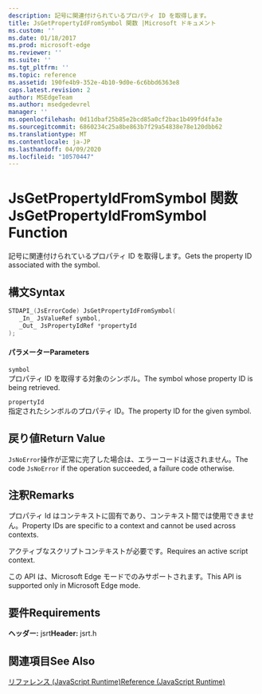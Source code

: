 ```yaml
---
description: 記号に関連付けられているプロパティ ID を取得します。
title: JsGetPropertyIdFromSymbol 関数 |Microsoft ドキュメント
ms.custom: ''
ms.date: 01/18/2017
ms.prod: microsoft-edge
ms.reviewer: ''
ms.suite: ''
ms.tgt_pltfrm: ''
ms.topic: reference
ms.assetid: 190fe4b9-352e-4b10-9d0e-6c6bbd6363e8
caps.latest.revision: 2
author: MSEdgeTeam
ms.author: msedgedevrel
manager: ''
ms.openlocfilehash: 0d11dbaf25b85e2bcd85a0cf2bac1b499fd4fa3e
ms.sourcegitcommit: 6860234c25a8be863b7f29a54838e78e120dbb62
ms.translationtype: MT
ms.contentlocale: ja-JP
ms.lasthandoff: 04/09/2020
ms.locfileid: "10570447"
---
```

# <span data-ttu-id="823f8-103">JsGetPropertyIdFromSymbol 関数</span><span class="sxs-lookup"><span data-stu-id="823f8-103">JsGetPropertyIdFromSymbol Function</span></span>
<span data-ttu-id="823f8-104">記号に関連付けられているプロパティ ID を取得します。</span><span class="sxs-lookup"><span data-stu-id="823f8-104">Gets the property ID associated with the symbol.</span></span>  
  
## <span data-ttu-id="823f8-105">構文</span><span class="sxs-lookup"><span data-stu-id="823f8-105">Syntax</span></span>  
  
```cpp  
STDAPI_(JsErrorCode) JsGetPropertyIdFromSymbol(  
   _In_ JsValueRef symbol,  
   _Out_ JsPropertyIdRef *propertyId  
);  
```  
  
#### <span data-ttu-id="823f8-106">パラメーター</span><span class="sxs-lookup"><span data-stu-id="823f8-106">Parameters</span></span>  
 `symbol`  
 <span data-ttu-id="823f8-107">プロパティ ID を取得する対象のシンボル。</span><span class="sxs-lookup"><span data-stu-id="823f8-107">The symbol whose property ID is being retrieved.</span></span>  
  
 `propertyId`  
 <span data-ttu-id="823f8-108">指定されたシンボルのプロパティ ID。</span><span class="sxs-lookup"><span data-stu-id="823f8-108">The property ID for the given symbol.</span></span>  
  
## <span data-ttu-id="823f8-109">戻り値</span><span class="sxs-lookup"><span data-stu-id="823f8-109">Return Value</span></span>  
 <span data-ttu-id="823f8-110">`JsNoError`操作が正常に完了した場合は、エラーコードは返されません。</span><span class="sxs-lookup"><span data-stu-id="823f8-110">The code `JsNoError` if the operation succeeded, a failure code otherwise.</span></span>  
  
## <span data-ttu-id="823f8-111">注釈</span><span class="sxs-lookup"><span data-stu-id="823f8-111">Remarks</span></span>  
 <span data-ttu-id="823f8-112">プロパティ Id はコンテキストに固有であり、コンテキスト間では使用できません。</span><span class="sxs-lookup"><span data-stu-id="823f8-112">Property IDs are specific to a context and cannot be used across contexts.</span></span>  
  
 <span data-ttu-id="823f8-113">アクティブなスクリプトコンテキストが必要です。</span><span class="sxs-lookup"><span data-stu-id="823f8-113">Requires an active script context.</span></span>  
  
 <span data-ttu-id="823f8-114">この API は、Microsoft Edge モードでのみサポートされます。</span><span class="sxs-lookup"><span data-stu-id="823f8-114">This API is supported only in Microsoft Edge mode.</span></span>  
  
## <span data-ttu-id="823f8-115">要件</span><span class="sxs-lookup"><span data-stu-id="823f8-115">Requirements</span></span>  
 <span data-ttu-id="823f8-116">**ヘッダー:** jsrt</span><span class="sxs-lookup"><span data-stu-id="823f8-116">**Header:** jsrt.h</span></span>  
  
## <span data-ttu-id="823f8-117">関連項目</span><span class="sxs-lookup"><span data-stu-id="823f8-117">See Also</span></span>  
 [<span data-ttu-id="823f8-118">リファレンス (JavaScript Runtime)</span><span class="sxs-lookup"><span data-stu-id="823f8-118">Reference (JavaScript Runtime)</span></span>](../chakra-hosting/reference-javascript-runtime.md)